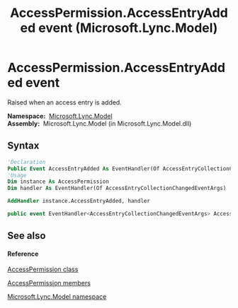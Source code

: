 ﻿---
title: AccessPermission.AccessEntryAdded event (Microsoft.Lync.Model)
TOCTitle: AccessEntryAdded event
ms:assetid: E:Microsoft.Lync.Model.AccessPermission.AccessEntryAdded_DI_3_UC_OCS14MrefLyncWPF
ms:mtpsurl: https://msdn.microsoft.com/en-us/library/microsoft.lync.model.accesspermission.accessentryadded_di_3_uc_ocs14mreflyncwpf(v=office.15)
ms:contentKeyID: 48596802
ms.date: 07/28/2014
mtps_version: v=office.15
f1_keywords:
- Microsoft.Lync.Model.AccessPermission.AccessEntryAdded
dev_langs:
- CSharp
- JScript
- VB
- other
---

# AccessPermission.AccessEntryAdded event

Raised when an access entry is added.

**Namespace:**  [Microsoft.Lync.Model](microsoft-lync-model-namespace_2.md)  
**Assembly:**  Microsoft.Lync.Model (in Microsoft.Lync.Model.dll)

## Syntax

``` vb
'Declaration
Public Event AccessEntryAdded As EventHandler(Of AccessEntryCollectionChangedEventArgs)
'Usage
Dim instance As AccessPermission
Dim handler As EventHandler(Of AccessEntryCollectionChangedEventArgs)

AddHandler instance.AccessEntryAdded, handler
```

``` csharp
public event EventHandler<AccessEntryCollectionChangedEventArgs> AccessEntryAdded
```

## See also

#### Reference

[AccessPermission class](accesspermission-class-microsoft-lync-model_2.md)

[AccessPermission members](accesspermission-members-microsoft-lync-model_2.md)

[Microsoft.Lync.Model namespace](microsoft-lync-model-namespace_2.md)


